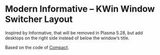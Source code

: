 # Modern Informative – KWin Window Switcher Layout

Inspired by Informative, that will be removed in Plasma 5.28, but add desktops on the right side instead of below the window’s title.

Based on the code of [Compact](https://invent.kde.org/plasma/kdeplasma-addons/-/blob/Plasma/5.27/windowswitchers/compact/contents/ui/main.qml).
